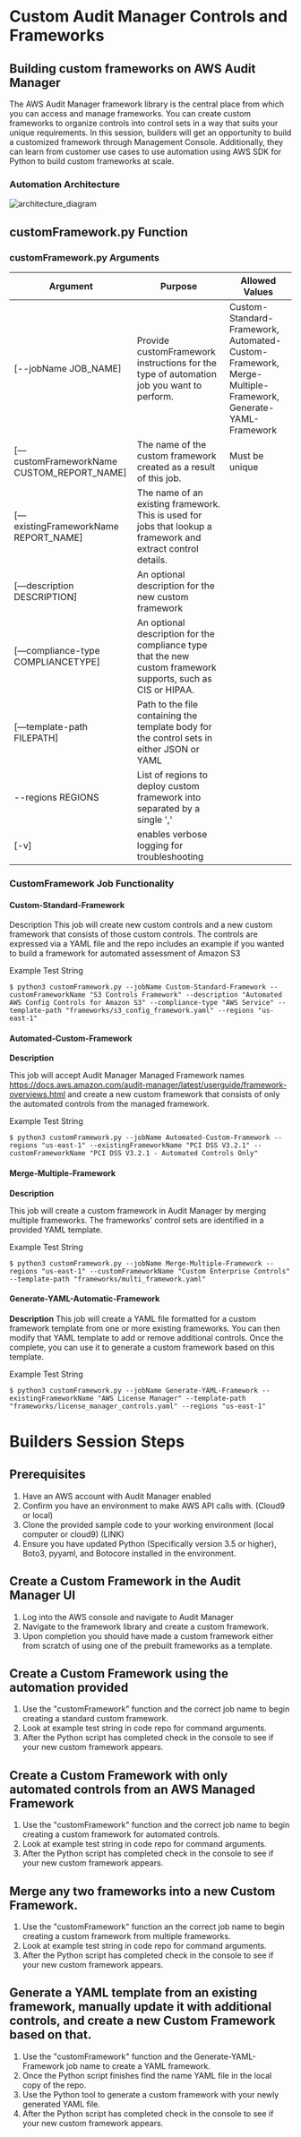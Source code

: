 # Custom Audit Manager Controls and Frameworks

## Building custom frameworks on AWS Audit Manager
The AWS Audit Manager framework library is the central place from which you can access and manage frameworks. You can create custom frameworks to organize controls into control sets in a way that suits your unique requirements. In this session, builders will get an opportunity to build a customized framework through Management Console. Additionally, they can learn from customer use cases to use automation using AWS SDK for Python to build custom frameworks at scale.


### Automation Architecture
![architecture_diagram](images/audit-manager-automation-diagram.png)

## customFramework.py Function
### customFramework.py Arguments

| Argument                          | Purpose                                                                                                       | Allowed Values                                                                                                       |
|-----------------------------------|---------------------------------------------------------------------------------------------------------------|----------------------------------------------------------------------------------------------------------------------|
| [--jobName JOB_NAME]              | Provide customFramework instructions for the type of automation job you want to perform.                      | Custom-Standard-Framework,   Automated-Custom-Framework, Merge-Multiple-Framework, Generate-YAML-Framework           |
| [—customFrameworkName CUSTOM_REPORT_NAME]  | The name of the custom framework created as a result of this job.                                             | Must be unique                                                                                                       |
| [—existingFrameworkName REPORT_NAME]               | The name of an existing framework. This is used for jobs that lookup a framework and extract control details. |                                                                                                                      |
| [—description DESCRIPTION]        | An optional description for the new custom framework                                                          |                                                                                                                      |
| [—compliance-type COMPLIANCETYPE] | An optional description for the compliance type that the new custom framework supports, such as CIS or HIPAA. |                                                                                                                      |
| [—template-path FILEPATH]         | Path to the file containing the template body for the control sets in either JSON or YAML                     |                                                                                                                      |
| --regions REGIONS                 | List of regions to deploy custom framework into separated by a single ','                                     |                                                                                                                      |
| [-v]                              | enables verbose logging for troubleshooting                                                                   |                                                                                                                      ||



### CustomFramework Job Functionality 
#### Custom-Standard-Framework
Description
This job will create new custom controls and a new custom framework that consists of those custom controls.  The controls are expressed via a YAML file and the repo includes an example if you wanted to build a framework for automated assessment of Amazon S3

Example Test String
```
$ python3 customFramework.py --jobName Custom-Standard-Framework --customFrameworkName "S3 Controls Framework" --description "Automated AWS Config Controls for Amazon S3" --compliance-type "AWS Service" --template-path "frameworks/s3_config_framework.yaml" --regions "us-east-1"
```

#### Automated-Custom-Framework
**Description**

This job will accept Audit Manager Managed Framework names https://docs.aws.amazon.com/audit-manager/latest/userguide/framework-overviews.html and create a new custom framework that consists of only the automated controls from the managed framework.

Example Test String
```
$ python3 customFramework.py --jobName Automated-Custom-Framework --regions "us-east-1" --existingFrameworkName "PCI DSS V3.2.1" --customFrameworkName "PCI DSS V3.2.1 - Automated Controls Only" 
```


#### Merge-Multiple-Framework
**Description**

This job will create a custom framework in Audit Manager by merging multiple frameworks.  The frameworks' control sets are identified in a provided YAML template.


Example Test String
```
$ python3 customFramework.py --jobName Merge-Multiple-Framework --regions "us-east-1" --customFrameworkName "Custom Enterprise Controls"  --template-path "frameworks/multi_framework.yaml"
```
#### Generate-YAML-Automatic-Framework
**Description**
This job will create a YAML file formatted for a custom framework template from one or more existing frameworks.  You can then modify that YAML template to add or remove additional controls.  Once the complete, you can use it to generate a custom framework based on this template.


Example Test String
```
$ python3 customFramework.py --jobName Generate-YAML-Framework --existingFrameworkName "AWS License Manager" --template-path "frameworks/license_manager_controls.yaml" --regions "us-east-1"
```




# Builders Session Steps
## Prerequisites

1. Have an AWS account with Audit Manager enabled
2. Confirm you have an environment to make AWS API calls with. (Cloud9 or local)
3. Clone the provided sample code to your working environment (local computer or cloud9) (LINK)
4. Ensure you have updated Python (Specifically version 3.5 or higher), Boto3, pyyaml, and Botocore installed in the environment. 


## Create a Custom Framework in the Audit Manager UI

1. Log into the AWS console and navigate to Audit Manager
2. Navigate to the framework library and create a custom framework.
3. Upon completion you should have made a custom framework either from scratch of using one of the prebuilt frameworks as a template.

## Create a Custom Framework using the automation provided

1. Use the "customFramework" function and the correct job name to begin creating a standard custom framework.
2. Look at example test string in code repo for command arguments.
3. After the Python script has completed check in the console to see if your new custom framework appears.

## Create a Custom Framework with only automated controls from an AWS Managed Framework

1. Use the "customFramework" function and the correct job name to begin creating a custom framework for automated controls.
2. Look at example test string in code repo for command arguments.
3. After the Python script has completed check in the console to see if your new custom framework appears.

## Merge any two frameworks into a new Custom Framework.

1. Use the "customFramework" function an the correct job name to begin creating a custom framework from multiple frameworks.
2. Look at example test string in code repo for command arguments.
3. After the Python script has completed check in the console to see if your new custom framework appears.

## Generate a YAML template from an existing framework, manually update it with additional controls, and create a new Custom Framework based on that.

1. Use the "customFramework" function and the Generate-YAML-Framework job name to create a YAML framework.
2. Once the Python script finishes find the name YAML file in the local copy of the repo.
3. Use the Python tool to generate a custom framework with your newly generated YAML file.
4. After the Python script has completed check in the console to see if your new custom framework appears.
